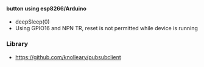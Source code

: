 #### button using esp8266/Arduino ####

- deepSleep(0)
- Using GPIO16 and NPN TR, reset is not permitted while device is running


### Library ###
- https://github.com/knolleary/pubsubclient
